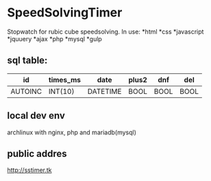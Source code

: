 # SpeedSolvingTimer
Stopwatch for rubic cube speedsolving.
In use:
*html
*css
*javascript
*jquuery
*ajax
*php
*mysql
*gulp

## sql table:

|id |times_ms|date|plus2|dnf|del|
|---|---|---|---|---|---|
|AUTOINC|INT(10)|DATETIME|BOOL|BOOL|BOOL|



## local dev env
archlinux with nginx, php and mariadb(mysql)

## public addres
http://sstimer.tk
